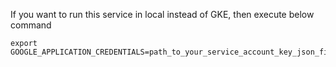 
If you want to run this service in local instead of GKE,
then execute below command

```
export GOOGLE_APPLICATION_CREDENTIALS=path_to_your_service_account_key_json_file
```

